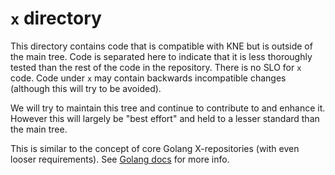 # `x` directory

This directory contains code that is compatible with KNE but is outside of the
main tree. Code is separated here to indicate that it is less thoroughly tested
than the rest of the code in the repository. There is no SLO for `x` code. Code
under `x` may contain backwards incompatible changes (although this will try to
be avoided).

We will try to maintain this tree and continue to contribute to and enhance it.
However this will largely be "best effort" and held to a lesser standard than
the main tree.

This is similar to the concept of core Golang X-repositories (with even looser
requirements). See [Golang docs](https://go.dev/wiki/X-Repositories) for more
info.
